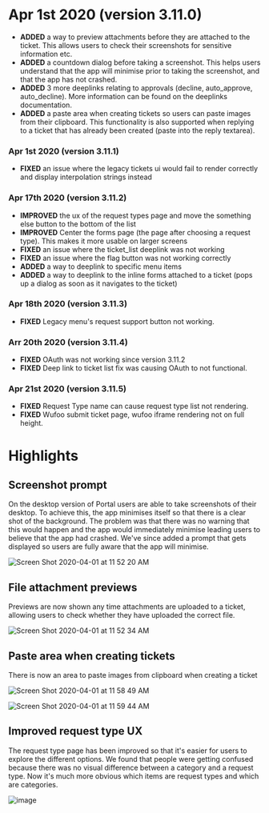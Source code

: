 # Apr 1st 2020 (version 3.11.0)

- **ADDED** a way to preview attachments before they are attached to the ticket. This allows users to check their screenshots for sensitive information etc.
- **ADDED** a countdown dialog before taking a screenshot. This helps users understand that the app will minimise prior to taking the screenshot, and that the app has not crashed.
- **ADDED** 3 more deeplinks relating to approvals (decline, auto_approve, auto_decline). More information can be found on the deeplinks documentation.
- **ADDED** a paste area when creating tickets so users can paste images from their clipboard. This functionality is also supported when replying to a ticket that has already been created (paste into the reply textarea).

### Apr 1st 2020 (version 3.11.1)
- **FIXED** an issue where the legacy tickets ui would fail to render correctly and display interpolation strings instead

### Apr 17th 2020 (version 3.11.2)
- **IMPROVED** the ux of the request types page and move the something else button to the bottom of the list
- **IMPROVED** Center the forms page (the page after choosing a request type). This makes it more usable on larger screens
- **FIXED** an issue where the ticket_list deeplink was not working
- **FIXED** an issue where the flag button was not working correctly
- **ADDED** a way to deeplink to specific menu items
- **ADDED** a way to deeplink to the inline forms attached to a ticket (pops up a dialog as soon as it navigates to the ticket)

### Apr 18th 2020 (version 3.11.3)
- **FIXED** Legacy menu's request support button not working.

### Arr 20th 2020 (version 3.11.4)
- **FIXED** OAuth was not working since version 3.11.2
- **FIXED** Deep link to ticket list fix was causing OAuth to not functional.

### Apr 21st 2020 (version 3.11.5)
- **FIXED** Request Type name can cause request type list not rendering.
- **FIXED** Wufoo submit ticket page, wufoo iframe rendering not on full height.

# Highlights

## Screenshot prompt
On the desktop version of Portal users are able to take screenshots of their desktop. To achieve this, the app minimises itself so that there is a clear shot of the background. The problem was that there was no warning that this would happen and the app would immediately minimise leading users to believe that the app had crashed. We've since added a prompt that gets displayed so users are fully aware that the app will minimise.

![Screen Shot 2020-04-01 at 11 52 20 AM](https://user-images.githubusercontent.com/10571313/78082401-6ff6d400-740f-11ea-89c5-cfda62b1bf3f.png)


## File attachment previews
Previews are now shown any time attachments are uploaded to a ticket, allowing users to check whether they have uploaded the correct file.

![Screen Shot 2020-04-01 at 11 52 34 AM](https://user-images.githubusercontent.com/10571313/78082409-72f1c480-740f-11ea-8574-4adf1ff12e4f.png)

## Paste area when creating tickets
There is now an area to paste images from clipboard when creating a ticket

![Screen Shot 2020-04-01 at 11 58 49 AM](https://user-images.githubusercontent.com/10571313/78082739-3f636a00-7410-11ea-9870-893ac1960ff6.png)

![Screen Shot 2020-04-01 at 11 59 44 AM](https://user-images.githubusercontent.com/10571313/78082762-4db18600-7410-11ea-950a-732d40919422.png)

## Improved request type UX
The request type page has been improved so that it's easier for users to explore the different options. We found that people were getting confused because there was no visual difference between a category and a request type. Now it's much more obvious which items are request types and which are categories.

![image](https://user-images.githubusercontent.com/10571313/79527354-79dd3000-80bb-11ea-9ce7-a1f3f6848d1c.png)
